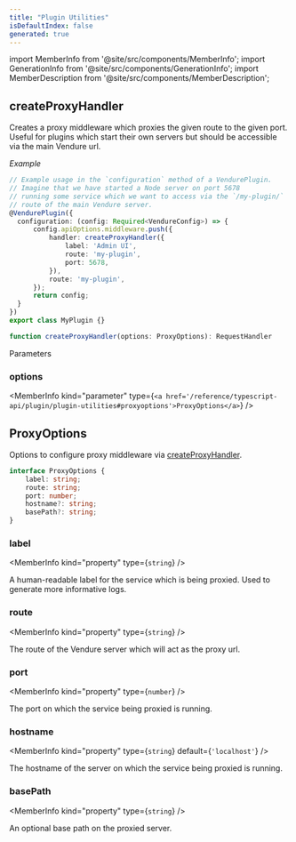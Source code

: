 ```yaml
---
title: "Plugin Utilities"
isDefaultIndex: false
generated: true
---
```

<!-- This file was generated from the Vendure source. Do not modify. Instead, re-run the "docs:build" script -->
import MemberInfo from '@site/src/components/MemberInfo';
import GenerationInfo from '@site/src/components/GenerationInfo';
import MemberDescription from '@site/src/components/MemberDescription';


## createProxyHandler

<GenerationInfo sourceFile="packages/core/src/plugin/plugin-utils.ts" sourceLine="37" packageName="@vendure/core" />

Creates a proxy middleware which proxies the given route to the given port.
Useful for plugins which start their own servers but should be accessible
via the main Vendure url.

*Example*

```ts
// Example usage in the `configuration` method of a VendurePlugin.
// Imagine that we have started a Node server on port 5678
// running some service which we want to access via the `/my-plugin/`
// route of the main Vendure server.
@VendurePlugin({
  configuration: (config: Required<VendureConfig>) => {
      config.apiOptions.middleware.push({
          handler: createProxyHandler({
              label: 'Admin UI',
              route: 'my-plugin',
              port: 5678,
          }),
          route: 'my-plugin',
      });
      return config;
  }
})
export class MyPlugin {}
```

```ts title="Signature"
function createProxyHandler(options: ProxyOptions): RequestHandler
```
Parameters

### options

<MemberInfo kind="parameter" type={`<a href='/reference/typescript-api/plugin/plugin-utilities#proxyoptions'>ProxyOptions</a>`} />



## ProxyOptions

<GenerationInfo sourceFile="packages/core/src/plugin/plugin-utils.ts" sourceLine="76" packageName="@vendure/core" />

Options to configure proxy middleware via <a href='/reference/typescript-api/plugin/plugin-utilities#createproxyhandler'>createProxyHandler</a>.

```ts title="Signature"
interface ProxyOptions {
    label: string;
    route: string;
    port: number;
    hostname?: string;
    basePath?: string;
}
```

<div className="members-wrapper">

### label

<MemberInfo kind="property" type={`string`}   />

A human-readable label for the service which is being proxied. Used to
generate more informative logs.
### route

<MemberInfo kind="property" type={`string`}   />

The route of the Vendure server which will act as the proxy url.
### port

<MemberInfo kind="property" type={`number`}   />

The port on which the service being proxied is running.
### hostname

<MemberInfo kind="property" type={`string`} default={`'localhost'`}   />

The hostname of the server on which the service being proxied is running.
### basePath

<MemberInfo kind="property" type={`string`}   />

An optional base path on the proxied server.


</div>
